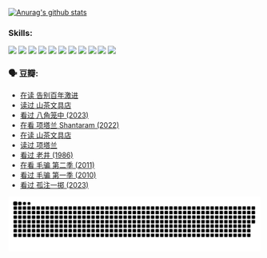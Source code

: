 
[![Anurag's github stats](https://github-readme-stats.vercel.app/api?username=w940853815)](https://github.com/anuraghazra/github-readme-stats)

### Skills:

<code><img height="32" src="https://cdn.jsdelivr.net/npm/simple-icons@v5/icons/python.svg"></code>
<code><img height="32" src="https://cdn.jsdelivr.net/npm/simple-icons@v5/icons/javascript.svg"></code>
<code><img height="32" src="https://cdn.jsdelivr.net/npm/simple-icons@v5/icons/django.svg"></code>
<code><img height="32" src="https://cdn.jsdelivr.net/npm/simple-icons@v5/icons/flask.svg"></code>
<code><img height="32" src="https://cdn.jsdelivr.net/npm/simple-icons@v5/icons/vuetify.svg"></code>
<code><img height="32" src="https://cdn.jsdelivr.net/npm/simple-icons@v5/icons/git.svg"></code>
<code><img height="32" src="https://cdn.jsdelivr.net/npm/simple-icons@v5/icons/docker.svg"></code>
<code><img height="32" src="https://cdn.jsdelivr.net/npm/simple-icons@v5/icons/postgresql.svg"></code>
<code><img height="32" src="https://cdn.jsdelivr.net/npm/simple-icons@v5/icons/elasticsearch.svg"></code>
<code><img height="32" src="https://cdn.jsdelivr.net/npm/simple-icons@v5/icons/macos.svg"></code>
<code><img height="32" src="https://cdn.jsdelivr.net/npm/simple-icons@v5/icons/linux.svg"></code>

### 🗣 豆瓣:

<!-- DOUBAN-ACTIVITIES:START -->
- [在读 告别百年激进](https://www.douban.com/people/136069238/status/4374953075/?_i=95075094)
- [读过 山茶文具店](https://www.douban.com/people/136069238/status/4374952154/?_i=95075094)
- [看过 八角笼中‎ (2023)](https://www.douban.com/people/136069238/status/4367541707/?_i=95075094)
- [在看 项塔兰 Shantaram‎ (2022)](https://www.douban.com/people/136069238/status/4365497032/?_i=95075094)
- [在读 山茶文具店](https://www.douban.com/people/136069238/status/4364620725/?_i=95075094)
- [读过 项塔兰](https://www.douban.com/people/136069238/status/4364620288/?_i=95075094)
- [看过 老井‎ (1986)](https://www.douban.com/people/136069238/status/4362366672/?_i=95075094)
- [在看 毛骗 第二季‎ (2011)](https://www.douban.com/people/136069238/status/4355752869/?_i=95075094)
- [看过 毛骗 第一季‎ (2010)](https://www.douban.com/people/136069238/status/4355752667/?_i=95075094)
- [看过 孤注一掷‎ (2023)](https://www.douban.com/people/136069238/status/4354774568/?_i=95075095)
<!-- DOUBAN-ACTIVITIES:END -->


![Snake animation](https://raw.githubusercontent.com/w940853815/w940853815/output/github-contribution-grid-snake.svg)

<!--
**w940853815/w940853815** is a ✨ _special_ ✨ repository because its `README.md` (this file) appears on your GitHub profile.

Here are some ideas to get you started:

- 🔭 I’m currently working on ...
- 🌱 I’m currently learning ...
- 👯 I’m looking to collaborate on ...
- 🤔 I’m looking for help with ...
- 💬 Ask me about ...
- 📫 How to reach me: ...
- 😄 Pronouns: ...
- ⚡ Fun fact: ...
-->
